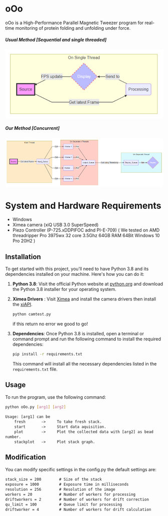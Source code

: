 # oOo

oOo is a High-Performance Parallel Magnetic Tweezer program for real-time monitoring of protein folding and unfolding under force.

##### Usual Method [Sequential and single threaded]

![](https://raw.githubusercontent.com/Ojas-Singh/oOo/master/docs/1.PNG)



##### Our Method [Concurrent]

![](https://raw.githubusercontent.com/Ojas-Singh/oOo/master/docs/2.PNG)



# System and Hardware Requirements
+ Windows
+ Ximea camera (xiQ USB 3.0 SuperSpeed)
+ Piezo Controller (P-725.xDDPIFOC adnd PI-E-709)
  ( We tested on AMD threadripper Pro 3975wx 32 core 3.5Ghz 64GB RAM 64Bit Windows 10 Pro 20H2 )

## Installation

To get started with this project, you'll need to have Python 3.8 and its dependencies installed on your machine. Here's how you can do it:

1. **Python 3.8**: Visit the official Python website at [python.org](https://www.python.org) and download the Python 3.8 installer for your operating system.
2. **Ximea Drivers** : Visit [Ximea](https://www.ximea.com/support/wiki/apis/Python) and install the camera drivers then install the [xiAPI](https://www.ximea.com/support/wiki/apis/XIMEA_Linux_Software_Package#Installation).

    ```bash
    python camtest.py
    ```
    if this return no error we good to go!
3. **Dependencies**: Once Python 3.8 is installed, open a terminal or command prompt and run the following command to install the required dependencies:

    ```bash
    pip install -r requirements.txt
    ```

    This command will install all the necessary dependencies listed in the `requirements.txt` file.

## Usage

To run the program, use the following command:

```bash
python oOo.py [arg1] [arg2]
```
```
Usage: [arg1] can be 
    fresh       ->     To take fresh stack.
    start       ->     Start data aquisition.
    plot        ->     Plot the collected data with [arg2] as bead number.
    stackplot   ->     Plot stack graph.
```

## Modification

You can modify specific settings in the config.py
the default settings are:
```
stack_size = 200        # Size of the stack
exposure = 1000         # Exposure time in milliseconds
resolution = 256        # Resolution of the image
workers = 20            # Number of workers for processing
driftworkers = 2        # Number of workers for drift correction
qu_limit = 100          # Queue limit for processing
driftworker = 4         # Number of workers for drift calculation

```






